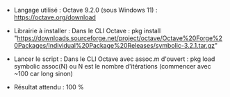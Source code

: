 - Langage utilisé : Octave 9.2.0 (sous Windows 11) :
    https://octave.org/download

- Librairie à installer :
    Dans le CLI Octave :
	pkg install "https://downloads.sourceforge.net/project/octave/Octave%20Forge%20Packages/Individual%20Package%20Releases/symbolic-3.2.1.tar.gz"

- Lancer le script :
    Dans le CLI Octave avec assoc.m d'ouvert : 
    pkg load symbolic
    assoc(N) ou N est le nombre d'itérations (commencer avec ~100 car long sinon)

- Résultat attendu : 100 %